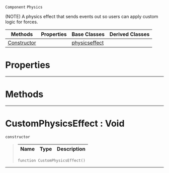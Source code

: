  `Component` `Physics`



(NOTE) A physics effect that sends events out so users can apply custom logic for forces.

|Methods|Properties|Base Classes|Derived Classes|
|---|---|---|---|
|[ Constructor](customphysicseffect.md#customphysicseffect-void)| |[physicseffect](physicseffect.md)| |


 #  Properties


---  
 #  Methods


---  
 #  CustomPhysicsEffect : Void

 `constructor`

> 
> |Name|Type|Description|
> |---|---|---|
> ```TS:Nada
> function CustomPhysicsEffect()
> ``` 


---  
 

 